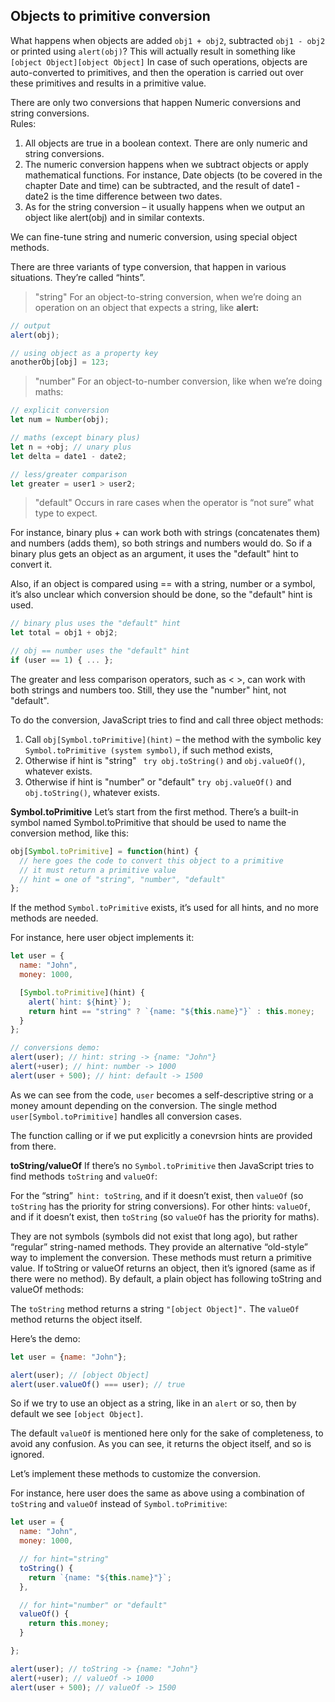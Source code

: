 ## Objects to primitive conversion

What happens when objects are added ```obj1 + obj2```, subtracted ```obj1 - obj2``` or printed using ```alert(obj)```? 
This will actually result in something like ```[object Object][object Object]```
In case of such operations, objects are auto-converted to primitives, and then the operation is carried out over these primitives and results in a primitive value.

There are only two conversions that happen Numeric conversions and string conversions.   
Rules:   
1. All objects are true in a boolean context. There are only numeric and string conversions.
2. The numeric conversion happens when we subtract objects or apply mathematical functions. For instance, Date objects (to be covered in the chapter Date and time) can be subtracted, and the result of date1 - date2 is the time difference between two dates.
3. As for the string conversion – it usually happens when we output an object like alert(obj) and in similar contexts.

We can fine-tune string and numeric conversion, using special object methods.

There are three variants of type conversion, that happen in various situations. They’re called “hints”.

> "string"
For an object-to-string conversion, when we’re doing an operation on an object that expects a string, like **alert:**
```js
// output
alert(obj);

// using object as a property key
anotherObj[obj] = 123;
```

> "number"
For an object-to-number conversion, like when we’re doing maths:
```js
// explicit conversion
let num = Number(obj);

// maths (except binary plus)
let n = +obj; // unary plus
let delta = date1 - date2;

// less/greater comparison
let greater = user1 > user2;
```

> "default"
Occurs in rare cases when the operator is “not sure” what type to expect.

For instance, binary plus + can work both with strings (concatenates them) and numbers (adds them), so both strings and numbers would do. So if a binary plus gets an object as an argument, it uses the "default" hint to convert it.

Also, if an object is compared using == with a string, number or a symbol, it’s also unclear which conversion should be done, so the "default" hint is used.
```js
// binary plus uses the "default" hint
let total = obj1 + obj2;

// obj == number uses the "default" hint
if (user == 1) { ... };
```

The greater and less comparison operators, such as < >, can work with both strings and numbers too. Still, they use the "number" hint, not "default". 

To do the conversion, JavaScript tries to find and call three object methods:
1. Call ``obj[Symbol.toPrimitive](hint)`` – the method with the symbolic key ``Symbol.toPrimitive (system symbol)``, if such method exists,
2. Otherwise if hint is "string"
`` try obj.toString()`` and ``obj.valueOf()``, whatever exists.
3. Otherwise if hint is "number" or "default"
``try obj.valueOf()`` and ``obj.toString()``, whatever exists.

**Symbol.toPrimitive**
Let’s start from the first method. There’s a built-in symbol named Symbol.toPrimitive that should be used to name the conversion method, like this:
```js
obj[Symbol.toPrimitive] = function(hint) {
  // here goes the code to convert this object to a primitive
  // it must return a primitive value
  // hint = one of "string", "number", "default"
};
```
If the method ``Symbol.toPrimitive`` exists, it’s used for all hints, and no more methods are needed.

For instance, here user object implements it:
```js
let user = {
  name: "John",
  money: 1000,

  [Symbol.toPrimitive](hint) {
    alert(`hint: ${hint}`);
    return hint == "string" ? `{name: "${this.name}"}` : this.money;
  }
};
```
```js
// conversions demo:
alert(user); // hint: string -> {name: "John"}
alert(+user); // hint: number -> 1000
alert(user + 500); // hint: default -> 1500
```
As we can see from the code, ``user`` becomes a self-descriptive string or a money amount depending on the conversion. The single method ``user[Symbol.toPrimitive]`` handles all conversion cases.

The function calling or if we put explicitly a conevrsion hints are provided from there. 

**toString/valueOf**
If there’s no ``Symbol.toPrimitive`` then JavaScript tries to find methods ``toString`` and ``valueOf``:

For the “string”`` hint: toString``, and if it doesn’t exist, then ``valueOf`` (so ``toString`` has the priority for string conversions).
For other hints: ``valueOf``, and if it doesn’t exist, then ``toString`` (so ``valueOf`` has the priority for maths).

They are not symbols (symbols did not exist that long ago), but rather “regular” string-named methods. They provide an alternative “old-style” way to implement the conversion.
These methods must return a primitive value. If toString or valueOf returns an object, then it’s ignored (same as if there were no method).
By default, a plain object has following toString and valueOf methods:

The ``toString`` method returns a string ``"[object Object]".``
The ``valueOf`` method returns the object itself.

Here’s the demo:
```js
let user = {name: "John"};

alert(user); // [object Object]
alert(user.valueOf() === user); // true
```
So if we try to use an object as a string, like in an ``alert`` or so, then by default we see ``[object Object]``.

The default ``valueOf`` is mentioned here only for the sake of completeness, to avoid any confusion. As you can see, it returns the object itself, and so is ignored. 

Let’s implement these methods to customize the conversion.

For instance, here user does the same as above using a combination of ``toString`` and ``valueOf`` instead of ``Symbol.toPrimitive``:
```js
let user = {
  name: "John",
  money: 1000,

  // for hint="string"
  toString() {
    return `{name: "${this.name}"}`;
  },

  // for hint="number" or "default"
  valueOf() {
    return this.money;
  }

};

alert(user); // toString -> {name: "John"}
alert(+user); // valueOf -> 1000
alert(user + 500); // valueOf -> 1500
```